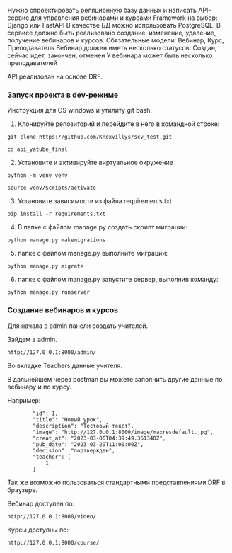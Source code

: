 Нужно спроектировать реляционную базу данных и написать API-сервис для управления вебинарами и курсами
Framework на выбор: Django или FastAPI
В качестве БД можно использовать PostgreSQL.
В сервисе должно быть реализовано создание, изменение, удаление, получение вебинаров и курсов.
Обязательные модели: Вебинар, Курс, Преподаватель
Вебинар должен иметь несколько статусов: Создан, сейчас идет, закончен, отменен
У вебинара может быть несколько преподавателей



API реализован на основе  DRF.

### **Запуск проекта в dev-режиме**
Инструкция для OS windows и утилиту git bash.


1. Клонируйте репозиторий и перейдите в него в командной строке:

```
git clone https://github.com/Knoxvillys/scv_test.git
```

```
cd api_yatube_final
```

2. Установите и активируйте виртуальное окружение
```
python -m venv venv
``` 
```
source venv/Scripts/activate
```

3. Установите зависимости из файла requirements.txt
```
pip install -r requirements.txt
```

4. В папке с файлом manage.py создать скрипт миграции:
```
python manage.py makemigrations 
```

5. папке с файлом manage.py выполните миграции:
```
python manage.py migrate
```

6. папке с файлом manage.py запустите сервер, выполнив команду:
```
python manage.py runserver
```

### **Создание вебинаров и курсов**
Для начала в admin панели создать учителей.

Зайдем в admin.
```
http://127.0.0.1:8000/admin/
```
Во вкладке Teachers данные учителя. 

В дальнейшем через postman вы можете заполнить другие данные по вебинару и по курсу.

Например:
```
        "id": 1,
        "title": "Новый урок",
        "description": "Тестовый текст",
        "image": "http://127.0.0.1:8000/image/maxresdefault.jpg",
        "creat_at": "2023-03-06T04:39:49.361340Z",
        "pub_date": "2023-03-29T11:00:00Z",
        "decision": "подтвержден",
        "teacher": [
            1
        ]
```

Так же возможно пользоваться стандартными представлениями DRF в браузере.

Вебинар доступен по:
```
http://127.0.0.1:8000/video/
```
Курсы доступны по:
```
http://127.0.0.1:8000/course/
```